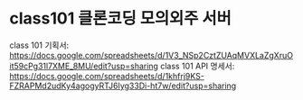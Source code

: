 # class101 클론코딩 모의외주 서버

class 101 기획서: https://docs.google.com/spreadsheets/d/1V3_NSp2CztZUAqMVXLaZgXruOit59cPg31l7XME_8MU/edit?usp=sharing
class 101 API 명세서: https://docs.google.com/spreadsheets/d/1khfrj9KS-FZRAPMd2udKy4agogyRTJ6Iyg33Di-ht7w/edit?usp=sharing
